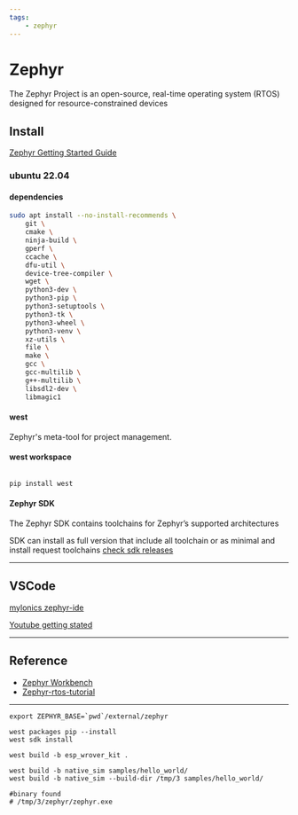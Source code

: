 ```yaml
---
tags:
    - zephyr
---
```


# Zephyr
The Zephyr Project is an open-source, real-time operating system (RTOS) designed for resource-constrained devices

## Install
[Zephyr Getting Started Guide](https://docs.zephyrproject.org/latest/develop/getting_started/index.html)

### ubuntu 22.04
#### dependencies
```bash
sudo apt install --no-install-recommends \
    git \
    cmake \
    ninja-build \
    gperf \
    ccache \
    dfu-util \
    device-tree-compiler \
    wget \
    python3-dev \
    python3-pip \
    python3-setuptools \
    python3-tk \
    python3-wheel \
    python3-venv \
    xz-utils \
    file \
    make \
    gcc \
    gcc-multilib \
    g++-multilib \
    libsdl2-dev \
    libmagic1
```

#### west
Zephyr's meta-tool for project management.

#### west workspace

```bash

```

```bash
pip install west
```



#### Zephyr SDK
The Zephyr SDK contains toolchains for Zephyr’s supported architectures

SDK can install as full version that include all toolchain or as minimal and install request toolchains
[check sdk releases](https://github.com/zephyrproject-rtos/sdk-ng/releases)

---

## VSCode

[mylonics zephyr-ide](https://marketplace.visualstudio.com/items?itemName=mylonics.zephyr-ide)

[Youtube getting stated](https://youtu.be/Asfolnh9kqM)

---

## Reference
- [Zephyr Workbench](https://zephyr-workbench.com/)
- [Zephyr-rtos-tutorial](https://github.com/maksimdrachov/zephyr-rtos-tutorial/tree/main)

---



```
export ZEPHYR_BASE=`pwd`/external/zephyr
```

```
west packages pip --install
west sdk install
```

```
west build -b esp_wrover_kit .
```

```
west build -b native_sim samples/hello_world/
west build -b native_sim --build-dir /tmp/3 samples/hello_world/

#binary found 
# /tmp/3/zephyr/zephyr.exe
```

